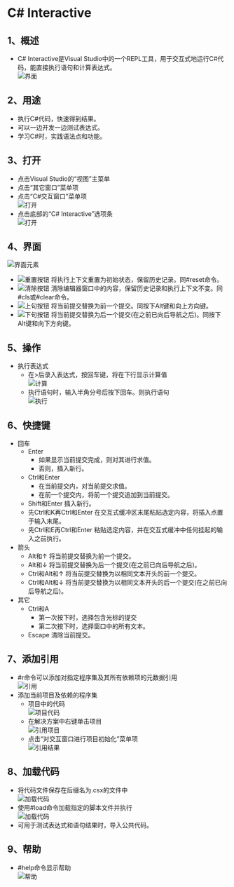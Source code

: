# C# Interactive
## 1、概述
+ C# Interactive是Visual Studio中的一个REPL工具，用于交互式地运行C#代码，能直接执行语句和计算表达式。  
![界面](01.png)
## 2、用途
+ 执行C#代码，快速得到结果。
+ 可以一边开发一边测试表达式。
+ 学习C#时，实践语法点和功能。
## 3、打开
+ 点击Visual Studio的“视图”主菜单
+ 点击“其它窗口”菜单项
+ 点击“C#交互窗口”菜单项  
![打开](02.png)
+ 点击底部的“C# Interactive”选项条  
![打开](03.png)
## 4、界面
![界面元素](04.png)
+ ![重置](05.png)按钮 将执行上下文重置为初始状态，保留历史记录。同#reset命令。
+ ![清除](06.png)按钮 清除编辑器窗口中的内容，保留历史记录和执行上下文不变。同#cls或#clear命令。
+ ![上句](07.png)按钮 将当前提交替换为前一个提交。同按下Alt键和向上方向键。
+ ![下句](08.png)按钮 将当前提交替换为后一个提交(在之前已向后导航之后)。同按下Alt键和向下方向键。
## 5、操作
+ 执行表达式
    + 在>后录入表达式，按回车键，将在下行显示计算值  
    ![计算](09.png)
    + 执行语句时，输入半角分号后按下回车。则执行语句  
    ![执行](10.png)
## 6、快捷键
+ 回车
    + Enter 
        + 如果显示当前提交完成，则对其进行求值。
        + 否则，插入新行。
    + Ctrl和Enter 
        + 在当前提交内，对当前提交求值。
        + 在前一个提交内，将前一个提交追加到当前提交。
    + Shift和Enter 插入新行。
    + 先Ctrl和K再Ctrl和Enter 在交互式缓冲区末尾粘贴选定内容，将插入点置于输入末尾。
    + 先Ctrl和E再Ctrl和Enter 粘贴选定内容，并在交互式缓冲中任何挂起的输入之前执行。
+ 箭头
    + Alt和↑ 将当前提交替换为前一个提交。
    + Alt和↓ 将当前提交替换为后一个提交(在之前已向后导航之后)。
    + Ctrl和Alt和↑ 将当前提交替换为以相同文本开头的前一个提交。
    + Ctrl和Alt和↓ 将当前提交替换为以相同文本开头的后一个提交(在之前已向后导航之后)。
+ 其它
    + Ctrl和A 
        + 第一次按下时，选择包含光标的提交
        + 第二次按下时，选择窗口中的所有文本。
    + Escape 清除当前提交。
## 7、添加引用
+ #r命令可以添加对指定程序集及其所有依赖项的元数据引用  
    ![引用](11.png)
+ 添加当前项目及依赖的程序集
    + 项目中的代码  
    ![项目代码](15.png)    
    + 在解决方案中右键单击项目  
    ![引用项目](16.png) 
    + 点击“对交互窗口进行项目初始化”菜单项  
    ![引用结果](17.png) 
## 8、加载代码
+ 将代码文件保存在后缀名为.csx的文件中  
![加载代码](12.png)
+ 使用#load命令加载指定的脚本文件并执行  
![加载代码](13.png)
+ 可用于测试表达式和语句结果时，导入公共代码。
## 9、帮助
+ #help命令显示帮助  
![帮助](14.png)
